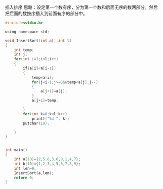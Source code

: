 插入排序
思路：设定第一个数有序，分为第一个数和后面无序的数两部分，然后把后面的数按序插入到前面有序的部分中。
```c
#include<stdio.h>

using namespace std;

void InsertSort(int a[],int l)
{
    int temp;
    int j;
    for(int i=1;i<l;i++)
    {
        if(a[i]<a[i-1])
        {
            temp=a[i];
            for(j=i-1;j>=0&&temp<a[j];j--)
            {
                a[j+1]=a[j];
            }
            a[j+1]=temp;

        }
        for(int k=0;k<l;k++)
            printf("%d ", k);
        putchar(10);

    }
}


int main()
{
    int a[10]={2,5,8,3,6,9,1,4,7};
    int b[10]={1,2,3,4,5,6,7,8,9};
    int len=9;
    InsertSort(a,len);
    return 0;
}
```
<!--stackedit_data:
eyJoaXN0b3J5IjpbLTI2NDU3Mzc4MV19
-->